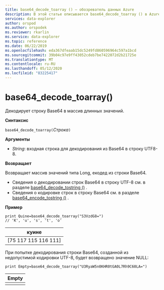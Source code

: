 ```yaml
---
title: base64_decode_toarray () — обозреватель данных Azure
description: В этой статье описывается base64_decode_toarray () в Azure обозреватель данных.
services: data-explorer
author: orspod
ms.author: orspodek
ms.reviewer: rkarlin
ms.service: data-explorer
ms.topic: reference
ms.date: 06/22/2019
ms.openlocfilehash: eda367dfeaab15dc5249fd860596964c597a1bcd
ms.sourcegitcommit: 39b04c97e9ff43052cdeb7be7422072d2b21725e
ms.translationtype: MT
ms.contentlocale: ru-RU
ms.lasthandoff: 05/12/2020
ms.locfileid: "83225417"
---
```

# <a name="base64_decode_toarray"></a>base64_decode_toarray()

Декодирует строку Base64 в массив длинных значений.

**Синтаксис**

`base64_decode_toarray(`*Строка*`)`

**Аргументы**

* *String*: входная строка для декодирования из Base64 в строку UTF8-8.

**Возвращает**

Возвращает массив значений типа Long, екодед из строки Base64.

* Сведения о декодировании строк Base64 в строку UTF-8 см. в разделе [base64_decode_tostring ()](base64_decode_tostringfunction.md) .
* Сведения о кодировке строк в строку Base64 см. в разделе [base64_encode_tostring ()](base64_encode_tostringfunction.md) .

**Пример**

<!-- csl: https://help.kusto.windows.net:443/Samples -->
```kusto
print Quine=base64_decode_toarray("S3VzdG8=")  
// 'K', 'u', 's', 't', 'o'
```

|куине|
|-----|
|[75 117 115 116 111]|

При попытке декодирования строки Base64, созданной из недопустимой кодировки UTF-8, будет возвращено значение NULL:

<!-- csl: https://help.kusto.windows.net:443/Samples -->
```kusto
print Empty=base64_decode_toarray("U3RyaW5n0KHR0tGA0L7Rh9C60LA=")
```

|Empty|
|-----|
||
